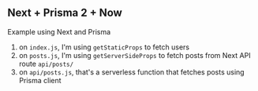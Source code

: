 ## Next + Prisma 2 + Now

Example using Next and Prisma

1. on `index.js`, I'm using `getStaticProps` to fetch users
2. on `posts.js`, I'm using `getServerSideProps` to fetch posts from Next API route `api/posts/`
3. on `api/posts.js`, that's a serverless function that fetches posts using Prisma client
